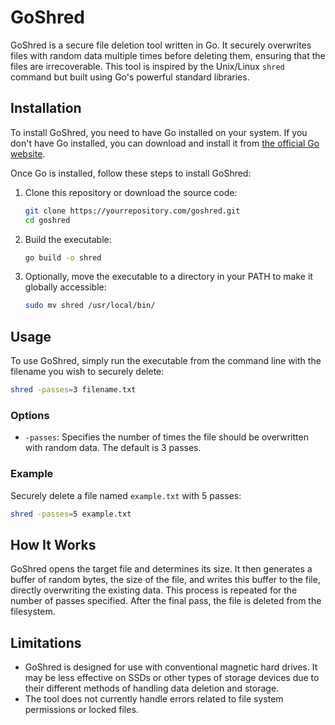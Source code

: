 # GoShred

GoShred is a secure file deletion tool written in Go. It securely overwrites files with random data multiple times before deleting them, ensuring that the files are irrecoverable. This tool is inspired by the Unix/Linux `shred` command but built using Go's powerful standard libraries.

## Installation

To install GoShred, you need to have Go installed on your system. If you don't have Go installed, you can download and install it from [the official Go website](https://golang.org/dl/).

Once Go is installed, follow these steps to install GoShred:

1. Clone this repository or download the source code:

    ```bash
    git clone https://yourrepository.com/goshred.git
    cd goshred
    ```

2. Build the executable:

    ```bash
    go build -o shred
    ```

3. Optionally, move the executable to a directory in your PATH to make it globally accessible:

    ```bash
    sudo mv shred /usr/local/bin/
    ```

## Usage

To use GoShred, simply run the executable from the command line with the filename you wish to securely delete:

```bash
shred -passes=3 filename.txt
```

### Options

- `-passes`: Specifies the number of times the file should be overwritten with random data. The default is 3 passes.

### Example

Securely delete a file named `example.txt` with 5 passes:

```bash
shred -passes=5 example.txt
```

## How It Works

GoShred opens the target file and determines its size. It then generates a buffer of random bytes, the size of the file, and writes this buffer to the file, directly overwriting the existing data. This process is repeated for the number of passes specified. After the final pass, the file is deleted from the filesystem.

## Limitations

- GoShred is designed for use with conventional magnetic hard drives. It may be less effective on SSDs or other types of storage devices due to their different methods of handling data deletion and storage.
- The tool does not currently handle errors related to file system permissions or locked files.
